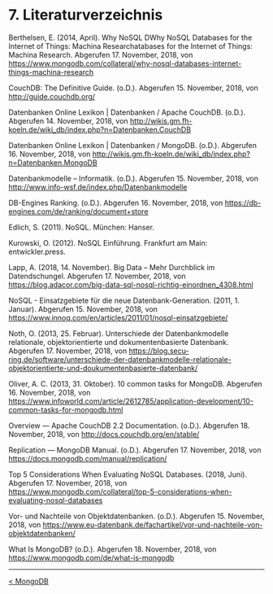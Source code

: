 # 7. Literaturverzeichnis

Berthelsen, E. (2014, April). Why NoSQL DWhy NoSQL Databases for the Internet of Things: Machina Researchatabases for the Internet of Things: Machina Research. Abgerufen 17. November, 2018, von https://www.mongodb.com/collateral/why-nosql-databases-internet-things-machina-research

CouchDB: The Definitive Guide. (o.D.). Abgerufen 15. November, 2018, von http://guide.couchdb.org/ 

Datenbanken Online Lexikon | Datenbanken / Apache CouchDB. (o.D.). Abgerufen 14. November, 2018, von http://wikis.gm.fh-koeln.de/wiki_db/index.php?n=Datenbanken.CouchDB 

Datenbanken Online Lexikon | Datenbanken / MongoDB. (o.D.). Abgerufen 16. November, 2018, von http://wikis.gm.fh-koeln.de/wiki_db/index.php?n=Datenbanken.MongoDB

Datenbankmodelle – Informatik. (o.D.). Abgerufen 15. November, 2018, von http://www.info-wsf.de/index.php/Datenbankmodelle

DB-Engines Ranking. (o.D.). Abgerufen 16. November, 2018, von https://db-engines.com/de/ranking/document+store

Edlich, S. (2011). NoSQL. München: Hanser. 

Kurowski, O. (2012). NoSQL Einführung. Frankfurt am Main: entwickler.press. 

Lapp, A. (2018, 14. November). Big Data – Mehr Durchblick im Datendschungel. Abgerufen 17. November, 2018, von https://blog.adacor.com/big-data-sql-nosql-richtig-einordnen_4308.html

NoSQL - Einsatzgebiete für die neue Datenbank-Generation. (2011, 1. Januar). Abgerufen 15. November, 2018, von https://www.innoq.com/en/articles/2011/01/nosql-einsatzgebiete/

Noth, O. (2013, 25. Februar). Unterschiede der Datenbankmodelle relationale, objektorientierte und dokumentenbasierte Datenbank. Abgerufen 17. November, 2018, von https://blog.secu-ring.de/software/unterschiede-der-datenbankmodelle-relationale-objektorientierte-und-doukumentenbasierte-datenbank/

Oliver, A. C. (2013, 31. Oktober). 10 common tasks for MongoDB. Abgerufen 16. November, 2018, von https://www.infoworld.com/article/2612785/application-development/10-common-tasks-for-mongodb.html

Overview — Apache CouchDB 2.2 Documentation. (o.D.). Abgerufen 18. November, 2018, von http://docs.couchdb.org/en/stable/

Replication — MongoDB Manual. (o.D.). Abgerufen 17. November, 2018, von https://docs.mongodb.com/manual/replication/

Top 5 Considerations When Evaluating NoSQL Databases. (2018, Juni). Abgerufen 17. November, 2018, von https://www.mongodb.com/collateral/top-5-considerations-when-evaluating-nosql-databases

Vor- und Nachteile von Objektdatenbanken. (o.D.). Abgerufen 15. November, 2018, von https://www.eu-datenbank.de/fachartikel/vor-und-nachteile-von-objektdatenbanken/

What Is MongoDB? (o.D.). Abgerufen 18. November, 2018, von https://www.mongodb.com/de/what-is-mongodb

------

[< MongoDB](10_MongoDB.md)







